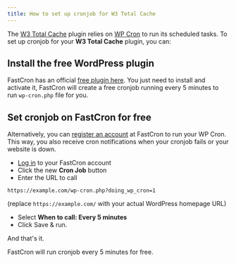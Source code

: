 ```yaml
---
title: How to set up cronjob for W3 Total Cache
---
```


The <a href="https://wordpress.org/plugins/w3-total-cache/" target="_blank" rel="nofollow">W3 Total Cache</a> plugin relies on [WP Cron](/tutorials/wp-cron) to run its scheduled tasks.
To set up cronjob for your **W3 Total Cache** plugin, you can:

## Install the free WordPress plugin

FastCron has an official <a href="https://wordpress.org/plugins/fastcron/" target="_blank" rel="nofollow">free plugin here</a>.
You just need to install and activate it, FastCron will create a free cronjob running every 5 minutes to run `wp-cron.php` file for you.

## Set cronjob on FastCron for free

Alternatively, you can [register an account](https://app.fastcron.com/signup) at FastCron to run your WP Cron.
This way, you also receive cron notifications when your cronjob fails or your website is down.

- [Log in](https://app.fastcron.com/login) to your FastCron account
- Click the new **Cron Job** button 
- Enter the URL to call
 ```
 https://example.com/wp-cron.php?doing_wp_cron=1
 ```
 (replace `https://example.com/` with your actual WordPress homepage URL)
- Select **When to call: Every 5 minutes**
- Click Save & run.

And that's it.

FastCron will run cronjob every 5 minutes for free.